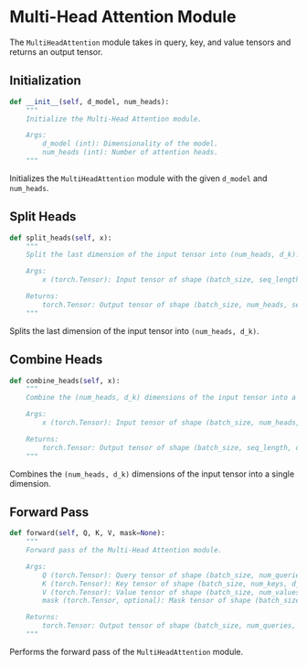 # Multi-Head Attention Module

The `MultiHeadAttention` module takes in query, key, and value tensors and returns an output tensor.

## Initialization

```python
def __init__(self, d_model, num_heads):
    """
    Initialize the Multi-Head Attention module.

    Args:
        d_model (int): Dimensionality of the model.
        num_heads (int): Number of attention heads.
    """
```

Initializes the `MultiHeadAttention` module with the given `d_model` and `num_heads`.

## Split Heads

```python
def split_heads(self, x):
    """
    Split the last dimension of the input tensor into (num_heads, d_k).

    Args:
        x (torch.Tensor): Input tensor of shape (batch_size, seq_length, d_model).

    Returns:
        torch.Tensor: Output tensor of shape (batch_size, num_heads, seq_length, d_k).
    """
```

Splits the last dimension of the input tensor into `(num_heads, d_k)`.

## Combine Heads

```python
def combine_heads(self, x):
    """
    Combine the (num_heads, d_k) dimensions of the input tensor into a single dimension.

    Args:
        x (torch.Tensor): Input tensor of shape (batch_size, num_heads, seq_length, d_k).

    Returns:
        torch.Tensor: Output tensor of shape (batch_size, seq_length, d_model).
    """
```

Combines the `(num_heads, d_k)` dimensions of the input tensor into a single dimension.

## Forward Pass

```python
def forward(self, Q, K, V, mask=None):
    """
    Forward pass of the Multi-Head Attention module.

    Args:
        Q (torch.Tensor): Query tensor of shape (batch_size, num_queries, d_model).
        K (torch.Tensor): Key tensor of shape (batch_size, num_keys, d_model).
        V (torch.Tensor): Value tensor of shape (batch_size, num_values, d_model).
        mask (torch.Tensor, optional): Mask tensor of shape (batch_size, num_queries, num_keys). Defaults to None.

    Returns:
        torch.Tensor: Output tensor of shape (batch_size, num_queries, d_model).
    """
```

Performs the forward pass of the `MultiHeadAttention` module.

